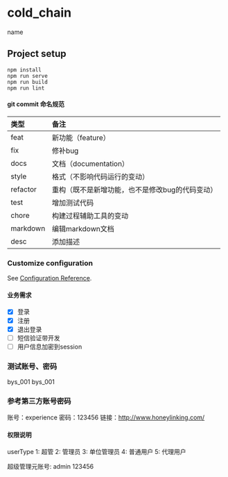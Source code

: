 # cold_chain
name

## Project setup
```
npm install
npm run serve
npm run build
npm run lint
```

#### git commit 命名规范
| 类型 | 备注 |
|:-------- |:---- |
| feat     | 新功能（feature）|
| fix      | 修补bug|
| docs     | 文档（documentation）|
| style    |  格式（不影响代码运行的变动）|
| refactor | 重构（既不是新增功能，也不是修改bug的代码变动）|
| test     | 增加测试代码 |
| chore    | 构建过程辅助工具的变动 |
| markdown | 编辑markdown文档 |
| desc     | 添加描述 |

### Customize configuration
See [Configuration Reference](https://cli.vuejs.org/config/).

#### 业务需求
- [x] 登录
- [x] 注册
- [x] 退出登录
- [ ] 短信验证带开发
- [ ] 用户信息加密到session

### 测试账号、密码
bys_001 bys_001

### 参考第三方账号密码
账号：experience 
密码：123456
链接：http://www.honeylinking.com/

#### 权限说明
userType 1: 超管 2: 管理员 3: 单位管理员 4: 普通用户 5: 代理用户

超级管理元账号: admin  123456
